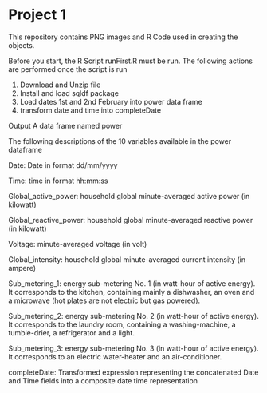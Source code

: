 Project 1
===================

This repository contains PNG images and R Code used in creating the objects.

Before you start, the R Script runFirst.R must be run.
The following actions are performed once the script is run

1. Download and Unzip file
2. Install and load sqldf package
3. Load dates 1st and 2nd February into power data frame
4. transform date and time into completeDate

Output
A data frame named power

The following descriptions of the 10 variables available in the power dataframe

Date: Date in format dd/mm/yyyy

Time: time in format hh:mm:ss

Global_active_power: household global minute-averaged active power (in kilowatt)

Global_reactive_power: household global minute-averaged reactive power (in kilowatt)

Voltage: minute-averaged voltage (in volt)

Global_intensity: household global minute-averaged current intensity (in ampere)

Sub_metering_1: energy sub-metering No. 1 (in watt-hour of active energy). It corresponds to the kitchen, containing mainly a dishwasher, an oven and a microwave (hot plates are not electric but gas powered).

Sub_metering_2: energy sub-metering No. 2 (in watt-hour of active energy). It corresponds to the laundry room, containing a washing-machine, a tumble-drier, a refrigerator and a light.

Sub_metering_3: energy sub-metering No. 3 (in watt-hour of active energy). It corresponds to an electric water-heater and an air-conditioner.

completeDate: Transformed expression representing the concatenated Date and Time fields into a composite date time representation

